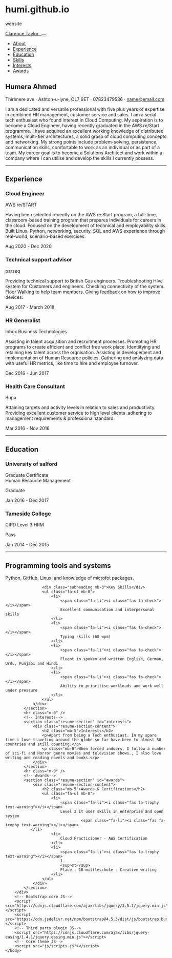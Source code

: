 # humi.github.io
website

<!DOCTYPE html>
<html lang="en">
    <head>
        <meta charset="utf-8" />
        <meta name="viewport" content="width=device-width, initial-scale=1, shrink-to-fit=no" />
        <meta name="description" content="" />
        <meta name="author" content="" />
        <title>Resume - Start Bootstrap Theme</title>
        <link rel="icon" type="image/x-icon" href="assets/img/favicon.ico" />
        <!-- Font Awesome icons (free version)-->
        <script src="https://use.fontawesome.com/releases/v5.15.1/js/all.js" crossorigin="anonymous"></script>
        <!-- Google fonts-->
        <link href="https://fonts.googleapis.com/css?family=Saira+Extra+Condensed:500,700" rel="stylesheet" type="text/css" />
        <link href="https://fonts.googleapis.com/css?family=Muli:400,400i,800,800i" rel="stylesheet" type="text/css" />
        <!-- Core theme CSS (includes Bootstrap)-->
        <link href="css/styles.css" rel="stylesheet" />
    </head>
    <body id="page-top">
        <!-- Navigation-->
        <nav class="navbar navbar-expand-lg navbar-dark bg-primary fixed-top" id="sideNav">
            <a class="navbar-brand js-scroll-trigger" href="#page-top">
                <span class="d-block d-lg-none">Clarence Taylor</span>
                <span class="d-none d-lg-block"><img class="img-fluid img-profile rounded-circle mx-auto mb-2" src="assets/img/profile.jpg" alt="" /></span>
            </a>
            <button class="navbar-toggler" type="button" data-toggle="collapse" data-target="#navbarSupportedContent" aria-controls="navbarSupportedContent" aria-expanded="false" aria-label="Toggle navigation"><span class="navbar-toggler-icon"></span></button>
            <div class="collapse navbar-collapse" id="navbarSupportedContent">
                <ul class="navbar-nav">
                    <li class="nav-item"><a class="nav-link js-scroll-trigger" href="#about">About</a></li>
                    <li class="nav-item"><a class="nav-link js-scroll-trigger" href="#experience">Experience</a></li>
                    <li class="nav-item"><a class="nav-link js-scroll-trigger" href="#education">Education</a></li>
                    <li class="nav-item"><a class="nav-link js-scroll-trigger" href="#skills">Skills</a></li>
                    <li class="nav-item"><a class="nav-link js-scroll-trigger" href="#interests">Interests</a></li>
                    <li class="nav-item"><a class="nav-link js-scroll-trigger" href="#awards">Awards</a></li>
                </ul>
            </div>
        </nav>
        <!-- Page Content-->
        <div class="container-fluid p-0">
            <!-- About-->
            <section class="resume-section" id="about">
                <div class="resume-section-content">
                    <h1 class="mb-0">
                        Humera
                        <span class="text-primary">Ahmed</span>
                    </h1>
                    <div class="subheading mb-5">
                        Thirlmere ave · Ashton-u-lyne, OL7 9ET · 07823479586 ·
                        <a href="humi.ahmed2017@gmail.com">name@email.com</a>
                    </div>
                    <p class="lead mb-5"> I am a dedicated and versatile professional with five plus years of expertise in combined HR management, customer service and sales. I am a serial tech enthusiast who found interest in Cloud Computing. My aspiration is to become a Cloud Engineer, having recently graduated in the AWS re/Start programme. I have acquired an excellent working knowledge of distributed systems, multi-tier architectures, a solid grasp of cloud computing concepts and networking. My strong points include problem-solving, persistence, communication skills, comfortable to work as an individual or as part of a team. My career goal is to become a Solutions Architect and work within a company where I can utilise and develop the skills I currently possess.</p>
                    <div class="social-icons">
                        <a href="https://www.linkedin.com/in/humera-gul-assoc-cipd-b4b50988/"
                        <a class="social-icon" href="#"><i class="fab fa-linkedin-in"></i></a>
                        <a href="https://github.com/humi2020"
                        <a class="social-icon" href="#"><i class="fab fa-github"></i></a>
                    </div>
                </div>
            </section>
            <hr class="m-0" />
            <!-- Experience-->
            <section class="resume-section" id="experience">
                <div class="resume-section-content">
                    <h2 class="mb-5">Experience</h2>
                    <div class="d-flex flex-column flex-md-row justify-content-between mb-5">
                        <div class="flex-grow-1">
                            <h3 class="mb-0">Cloud Engineer</h3>
                            <div class="subheading mb-3">AWS re/START</div>
                            <p>Having been selected recently on the AWS re:Start program, a full-time, classroom-based training program that prepares individuals for careers in the cloud. Focused on the development of technical and employability skills. Built Linux, Python, networking, security, SQL and AWS experience through real-world, scenario-based exercises.</p>
                        </div>
                        <div class="flex-shrink-0"><span class="text-primary">Aug 2020 - Dec 2020</span></div>
                    </div>
                    <div class="d-flex flex-column flex-md-row justify-content-between mb-5">
                        <div class="flex-grow-1">
                            <h3 class="mb-0">Technical support advisor</h3>
                            <div class="subheading mb-3">parseq</div>
                            <p>Providing technical support to British Gas engineers. Troubleshooting Hive system for Customers and engineers. Checking connectivity of the system. Floor Walking to help team members. Giving feedback on how to improve devices.</p>
                        </div>
                        <div class="flex-shrink-0"><span class="text-primary">Aug 2017 - March 2018</span></div>
                    </div>
                    <div class="d-flex flex-column flex-md-row justify-content-between mb-5">
                        <div class="flex-grow-1">
                            <h3 class="mb-0">HR Generalist</h3>
                            <div class="subheading mb-3">Inbox Business Technologies</div>
                            <p>Assisting in talent acquisition and recruitment processes. Promoting HR programs to create efficient and conflict free work place. Identiifying and retaining key talent across the orgnisation. Assisting in developement and implementation of Human Resource policies. Gathering and analyzing data with useful HR metrics, like time to hire and employee turnover. </p>
                        </div>
                        <div class="flex-shrink-0"><span class="text-primary">Dec 2016 - Jun 2017</span></div>
                    </div>
                    <div class="d-flex flex-column flex-md-row justify-content-between">
                        <div class="flex-grow-1">
                            <h3 class="mb-0">Health Care Consultant</h3>
                            <div class="subheading mb-3">Bupa</div>
                            <p>Attaining targets and activity levels in relation to sales and productivity. Providing excellent customer service to high level clients .adhering to management requirements & professional standard.</p>
                        </div>
                        <div class="flex-shrink-0"><span class="text-primary">Mar 2016 - Nov 2016</span></div>
                    </div>
                </div>
            </section>
            <hr class="m-0" />
            <!-- Education-->
            <section class="resume-section" id="education">
                <div class="resume-section-content">
                    <h2 class="mb-5">Education</h2>
                    <div class="d-flex flex-column flex-md-row justify-content-between mb-5">
                        <div class="flex-grow-1">
                            <h3 class="mb-0">University of salford</h3>
                            <div class="subheading mb-3">Graduate Certificate</div>
                            <div>Human Resource Management </div>
                            <p>Graduate</p>
                        </div>
                        <div class="flex-shrink-0"><span class="text-primary"> Jan 2016 - Dec 2017</span></div>
                    </div>
                    <div class="d-flex flex-column flex-md-row justify-content-between">
                        <div class="flex-grow-1">
                            <h3 class="mb-0">Tameside College</h3>
                            <div class="subheading mb-3">CIPD Level 3 HRM</div>
                            <p>Pass</p>
                        </div>
                        <div class="flex-shrink-0"><span class="text-primary">Jan 2014 - Dec 2015</span></div>
                    </div>
                </div>
            </section>
            <hr class="m-0" />
            <!-- Skills-->
            <section class="resume-section" id="skills">
                <div class="resume-section-content">
                    <h2 class="mb-5">Programming tools and systems</h2>
                    <div class="subheading mb-3">Python, GitHub, Linux, and knowledge of microfot packages.</div>
    
                    <div class="subheading mb-3">Key Skills</div>
                    <ul class="fa-ul mb-0">
                        <li>
                            <span class="fa-li"><i class="fas fa-check"></i></span>
                            Excellent communication and interpersonal skills 
                        </li>
                        <li>
                            <span class="fa-li"><i class="fas fa-check"></i></span>
                            Typing skills (60 wpm)
                        </li>
                        <li>
                            <span class="fa-li"><i class="fas fa-check"></i></span>
                            Fluent in spoken and written English, German, Urdu, Punjabi and Hindi 
                        </li>
                        <li>
                            <span class="fa-li"><i class="fas fa-check"></i></span>
                            Ability to prioritise workloads and work well under pressure
                        </li>
                    </ul>
                </div>
            </section>
            <hr class="m-0" />
            <!-- Interests-->
            <section class="resume-section" id="interests">
                <div class="resume-section-content">
                    <h2 class="mb-5">Interests</h2>
                    <p>Apart from being a Tech enthusiast. In my spare time i love traveling around the globe so far have been to almost 30 countries and still counting.</p>
                    <p class="mb-0">When forced indoors, I follow a number of sci-fi and Horror genre movies and television shows., I also love writing and reading novels and books.</p>
                </div>
            </section>
            <hr class="m-0" />
            <!-- Awards-->
            <section class="resume-section" id="awards">
                <div class="resume-section-content">
                    <h2 class="mb-5">Awards & Certifications</h2>
                    <ul class="fa-ul mb-0">
                        <li>
                            <span class="fa-li"><i class="fas fa-trophy text-warning"></i></span>
                            Level 2 it user skills in enterprise and open system
                                     <span class="fa-li"><i class="fas fa-trophy text-warning"></i></span>
               </li>
                        <li>
                            Cloud Practicioner - AWS Certification
                        </li>
                        <li>
                            <span class="fa-li"><i class="fas fa-trophy text-warning"></i></span>
                            1
                            <sup>st</sup>
                            Place - 16 mittleschule - Creative writing
                        </li>
                    </ul>
                </div>
            </section>
        </div>
        <!-- Bootstrap core JS-->
        <script src="https://cdnjs.cloudflare.com/ajax/libs/jquery/3.5.1/jquery.min.js"></script>
        <script src="https://cdn.jsdelivr.net/npm/bootstrap@4.5.3/dist/js/bootstrap.bundle.min.js"></script>
        <!-- Third party plugin JS-->
        <script src="https://cdnjs.cloudflare.com/ajax/libs/jquery-easing/1.4.1/jquery.easing.min.js"></script>
        <!-- Core theme JS-->
        <script src="js/scripts.js"></script>
    </body>
</html>
